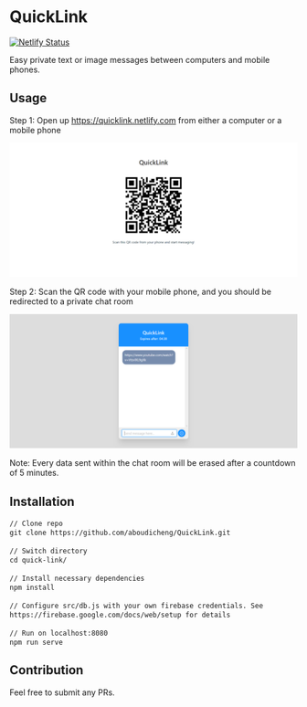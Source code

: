 # QuickLink
[![Netlify Status](https://api.netlify.com/api/v1/badges/e9fe5aa3-b6f6-402b-9dd1-3a28cb4b627e/deploy-status)](https://app.netlify.com/sites/quicklink/deploys)

Easy private text or image messages between computers and mobile phones.


## Usage
Step 1: Open up https://quicklink.netlify.com from either a computer or a mobile phone

![qrcode](https://raw.githubusercontent.com/aboudicheng/QuickLink/master/img/qrcode.png)

Step 2: Scan the QR code with your mobile phone, and you should be redirected to a private chat room

![chatroom](https://raw.githubusercontent.com/aboudicheng/QuickLink/master/img/chat_window.png)

Note: Every data sent within the chat room will be erased after a countdown of 5 minutes.

## Installation
```
// Clone repo
git clone https://github.com/aboudicheng/QuickLink.git

// Switch directory
cd quick-link/

// Install necessary dependencies
npm install

// Configure src/db.js with your own firebase credentials. See https://firebase.google.com/docs/web/setup for details

// Run on localhost:8080
npm run serve
```

## Contribution
Feel free to submit any PRs.